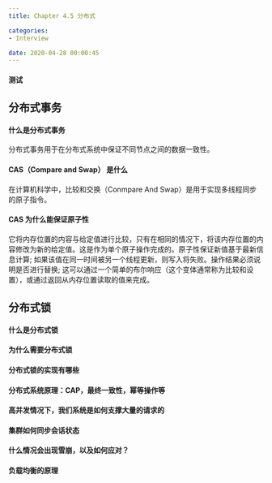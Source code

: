 ```yaml
---
title: Chapter 4.5 分布式

categories:
- Interview

date: 2020-04-28 00:00:45
---
```

#### 测试

## 分布式事务
#### 什么是分布式事务
分布式事务用于在分布式系统中保证不同节点之间的数据一致性。

#### CAS（Compare and Swap） 是什么
在计算机科学中，比较和交换（Conmpare And Swap）是用于实现多线程同步的原子指令。

#### CAS 为什么能保证原子性
它将内存位置的内容与给定值进行比较，只有在相同的情况下，将该内存位置的内容修改为新的给定值。这是作为单个原子操作完成的。原子性保证新值基于最新信息计算; 如果该值在同一时间被另一个线程更新，则写入将失败。操作结果必须说明是否进行替换; 这可以通过一个简单的布尔响应（这个变体通常称为比较和设置），或通过返回从内存位置读取的值来完成。

## 分布式锁
#### 什么是分布式锁

#### 为什么需要分布式锁

#### 分布式锁的实现有哪些

#### 分布式系统原理：CAP，最终一致性，幂等操作等

#### 高并发情况下，我们系统是如何支撑大量的请求的

#### 集群如何同步会话状态

#### 什么情况会出现雪崩，以及如何应对？

#### 负载均衡的原理